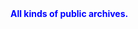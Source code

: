 <html>
<body>
	<div style="color: blue">
		<strong>All kinds of public archives.</strong>
	</div>
</body>
</html>
